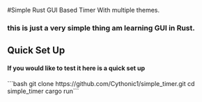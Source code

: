 #Simple Rust GUI Based Timer With multiple themes.

<h3> this is just a very simple thing am learning GUI in Rust. </h3>

<h2> Quick Set Up </h2>
<h4> If you would like to test it here is a quick set up </h4>
```bash
git clone https://github.com/Cythonic1/simple_timer.git
cd simple_timer
cargo run```
